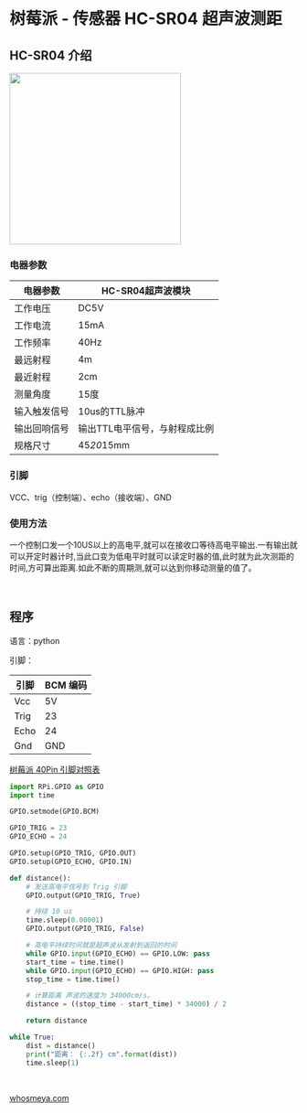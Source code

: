 # 树莓派 - 传感器 HC-SR04 超声波测距

## HC-SR04 介绍

<img style="width: 300px;" src="https://img2020.cnblogs.com/blog/1141466/202012/1141466-20201219192954631-1997935472.png" />

### 电器参数

|电器参数|HC-SR04超声波模块|
|-|-|
|工作电压|DC5V|
|工作电流|15mA|
|工作频率|40Hz|
|最远射程|4m|
|最近射程|2cm|
|测量角度|15度|
|输入触发信号|10us的TTL脉冲|
|输出回响信号|输出TTL电平信号，与射程成比例|
|规格尺寸|45*20*15mm|

### 引脚

VCC、trig（控制端）、echo（接收端）、GND

### 使用方法

一个控制口发一个10US以上的高电平,就可以在接收口等待高电平输出.一有输出就可以开定时器计时,当此口变为低电平时就可以读定时器的值,此时就为此次测距的时间,方可算出距离.如此不断的周期测,就可以达到你移动测量的值了。

<br />

## 程序

语言：python

引脚：

|引脚|BCM 编码|
|-|-|
|Vcc|5V|
|Trig|23|
|Echo|24|
|Gnd|GND|

[树莓派 40Pin 引脚对照表](https://shumeipai.nxez.com/raspberry-pi-pins-version-40)

```python
import RPi.GPIO as GPIO
import time

GPIO.setmode(GPIO.BCM)

GPIO_TRIG = 23
GPIO_ECHO = 24

GPIO.setup(GPIO_TRIG, GPIO.OUT)
GPIO.setup(GPIO_ECHO, GPIO.IN)

def distance():
    # 发送高电平信号到 Trig 引脚
    GPIO.output(GPIO_TRIG, True)

    # 持续 10 us 
    time.sleep(0.00001)
    GPIO.output(GPIO_TRIG, False)

    # 高电平持续时间就是超声波从发射到返回的时间
    while GPIO.input(GPIO_ECHO) == GPIO.LOW: pass
    start_time = time.time()
    while GPIO.input(GPIO_ECHO) == GPIO.HIGH: pass
    stop_time = time.time()

    # 计算距离 声波的速度为 34000cm/s。
    distance = ((stop_time - start_time) * 34000) / 2

    return distance

while True:
    dist = distance()
    print("距离： {:.2f} cm".format(dist))
    time.sleep(1)

```

<br />

[whosmeya.com](https://www.whosmeya.com/)
